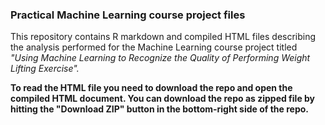 ### Practical Machine Learning course project files

This repository contains R markdown and compiled HTML files describing the analysis performed for the Machine Learning course project titled *"Using Machine Learning to Recognize the Quality of Performing Weight Lifting Exercise".*

**To read the HTML file you need to download the repo and open the compiled HTML document. You can download the repo as zipped file by hitting the "Download ZIP" button in the bottom-right side of the repo.**
